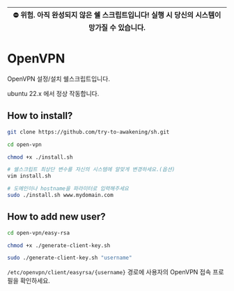 | ⛔ 위험. 아직 완성되지 않은 쉘 스크립트입니다! 실행 시 당신의 시스템이 망가질 수 있습니다. |
|:---:|

# OpenVPN

OpenVPN 설정/설치 쉘스크립트입니다.

ubuntu 22.x 에서 정상 작동합니다.


## How to install?

```sh
git clone https://github.com/try-to-awakening/sh.git

cd open-vpn

chmod +x ./install.sh

# 쉘스크립트 최상단 변수를 자신의 시스템에 알맞게 변경하세요.(옵션)
vim install.sh 

# 도메인이나 hostname을 파라미터로 입력해주세요
sudo ./install.sh www.mydomain.com
```

## How to add new user?

```sh
cd open-vpn/easy-rsa

chmod +x ./generate-client-key.sh

sudo ./generate-client-key.sh "username"
```

`/etc/openvpn/client/easyrsa/{username}` 경로에 사용자의 OpenVPN 접속 프로필을 확인하세요.